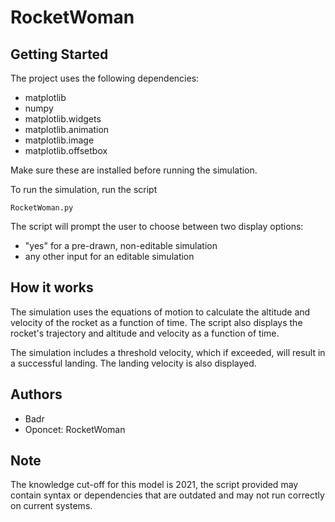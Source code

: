 # RocketWoman
## **Getting Started**

The project uses the following dependencies:

- matplotlib
- numpy
- matplotlib.widgets
- matplotlib.animation
- matplotlib.image
- matplotlib.offsetbox

Make sure these are installed before running the simulation.

To run the simulation, run the script 

```shell 
RocketWoman.py 
```

The script will prompt the user to choose between two display options:

- "yes" for a pre-drawn, non-editable simulation
- any other input for an editable simulation

## **How it works**

The simulation uses the equations of motion to calculate the altitude and velocity of the rocket as a function of time. The script also displays the rocket's trajectory and altitude and velocity as a function of time.

The simulation includes a threshold velocity, which if exceeded, will result in a successful landing. The landing velocity is also displayed.

## **Authors**

- Badr 
- Oponcet: RocketWoman

## **Note**

The knowledge cut-off for this model is 2021, the script provided may contain syntax or dependencies that are outdated and may not run correctly on current systems.
